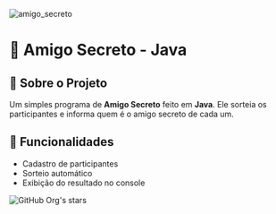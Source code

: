 ![amigo_secreto](https://github.com/user-attachments/assets/a385755c-4a9a-49eb-a810-634f800ad45c)

# 🎁 Amigo Secreto - Java

## 📌 Sobre o Projeto

Um simples programa de **Amigo Secreto** feito em **Java**. Ele sorteia os participantes e informa quem é o amigo secreto de cada um.

## 🚀 Funcionalidades

- Cadastro de participantes
- Sorteio automático
- Exibição do resultado no console


![GitHub Org's stars](https://img.shields.io/github/stars/camilafernanda?style=social)

